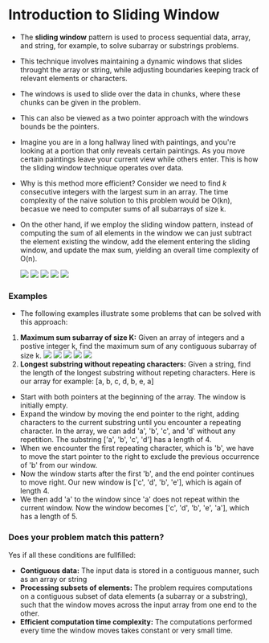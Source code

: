 # Introduction to Sliding Window
- The **sliding window** pattern is used to process sequential data, array, and string, for example, to solve subarray or substrings problems.
- This technique involves maintaining a dynamic windows that slides throught the array or string, while adjusting boundaries keeping track of relevant elements or characters.
- The windows is used to slide over the data in chunks, where these chunks can be given in the problem.
- This can also be viewed as a two pointer approach with the windows bounds be the pointers.
- Imagine you are in a long hallway lined with paintings, and you're looking at a portion that only reveals certain paintings. As you move certain paintings leave your current view while others enter. This is how the sliding window technique operates over data.
- Why is this method more efficient? Consider we need to find *k* consecutive integers with the largest sum in an array. The time complexity of the naive solution to this problem would be O(kn), becasue we need to computer sums of all subarrays of size k. 
- On the other hand, if we employ the sliding window pattern, instead of computing the sum of all elements in the window we can just subtract the element existing the window, add the element entering the sliding window, and update the max sum, yielding an overall time complexity of O(n). 

    ![](/Coding-Patterns/Sliding%20Window/Screenshot%202024-04-09%20at%203.47.56 PM.png)
    ![](/Coding-Patterns/Sliding%20Window/Screenshot%202024-04-09%20at%203.50.40 PM.png)
    ![](/Coding-Patterns/Sliding%20Window/Screenshot%202024-04-09%20at%203.51.15 PM.png)
    ![](/Coding-Patterns/Sliding%20Window/Screenshot%202024-04-09%20at%203.51.38 PM.png)
    ![](/Coding-Patterns/Sliding%20Window/Screenshot%202024-04-09%20at%203.51.59 PM.png)

### Examples
- The following examples illustrate some problems that can be solved with this approach:
1. **Maximum sum subarray of size K:** Given an array of integers and a postive integer k, find the maximum sum of any contiguous subarray of size k. 
    ![](/Coding-Patterns/Sliding%20Window/Screenshot%202024-04-09%20at%204.47.07 PM.png)
    ![](/Coding-Patterns/Sliding%20Window/Screenshot%202024-04-09%20at%204.47.30 PM.png)
    ![](/Coding-Patterns/Sliding%20Window/Screenshot%202024-04-09%20at%204.47.57 PM.png)
    ![](/Coding-Patterns/Sliding%20Window/Screenshot%202024-04-09%20at%204.48.21 PM.png)
    ![](/Coding-Patterns/Sliding%20Window/Screenshot%202024-04-09%20at%204.49.05 PM.png)
2. **Longest substring without repeating characters:** Given a string, find the length of the longest substring without repeting characters. Here is our array for example: [a, b, c, d, b, e, a]
- Start with both pointers at the beginning of the array. The window is initially empty.
- Expand the window by moving the end pointer to the right, adding characters to the current substring until you encounter a repeating character. In the array, we can add 'a', 'b', 'c', and 'd' without any repetition. The substring ['a', 'b', 'c', 'd'] has a length of 4.
- When we encounter the first repeating character, which is 'b', we have to move the start pointer to the right to exclude the previous occurrence of 'b' from our window.
- Now the window starts after the first 'b', and the end pointer continues to move right. Our new window is ['c', 'd', 'b', 'e'], which is again of length 4.
- We then add 'a' to the window since 'a' does not repeat within the current window. Now the window becomes ['c', 'd', 'b', 'e', 'a'], which has a length of 5.
### Does your problem match this pattern?
Yes if all these conditions are fullfilled:
- **Contiguous data:** The input data is stored in a contiguous manner, such as an array or string
- **Processing subsets of elements:** The problem requires computations on a contiguous subset of data elements (a subarray or a substring), such that the window moves across the input array from one end to the other. 
- **Efficient computation time complexity:** The computations performed every time the window moves takes constant or very small time.